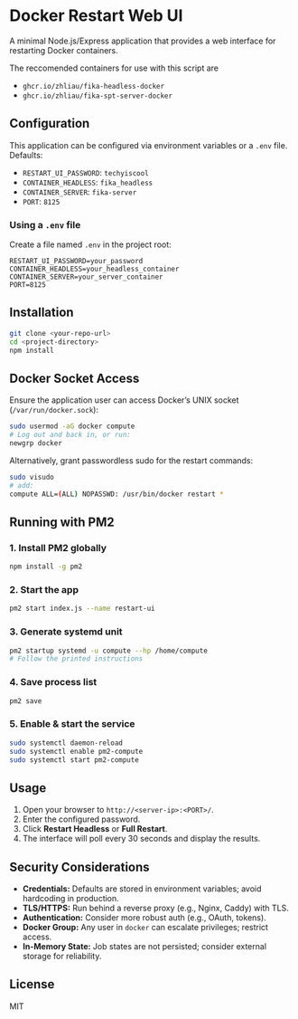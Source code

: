 # Docker Restart Web UI

A minimal Node.js/Express application that provides a web interface for restarting Docker containers.

The reccomended containers for use with this script are
- `ghcr.io/zhliau/fika-headless-docker`
- `ghcr.io/zhliau/fika-spt-server-docker`

## Configuration

This application can be configured via environment variables or a `.env` file. Defaults:

- `RESTART_UI_PASSWORD`: `techyiscool`
- `CONTAINER_HEADLESS`: `fika_headless`
- `CONTAINER_SERVER`: `fika-server`
- `PORT`: `8125`

### Using a `.env` file

Create a file named `.env` in the project root:

```dotenv
RESTART_UI_PASSWORD=your_password
CONTAINER_HEADLESS=your_headless_container
CONTAINER_SERVER=your_server_container
PORT=8125
```

## Installation

```bash
git clone <your-repo-url>
cd <project-directory>
npm install
```

## Docker Socket Access

Ensure the application user can access Docker’s UNIX socket (`/var/run/docker.sock`):

```bash
sudo usermod -aG docker compute
# Log out and back in, or run:
newgrp docker
```

Alternatively, grant passwordless sudo for the restart commands:

```bash
sudo visudo
# add:
compute ALL=(ALL) NOPASSWD: /usr/bin/docker restart *
```

## Running with PM2

### 1. Install PM2 globally

```bash
npm install -g pm2
```

### 2. Start the app

```bash
pm2 start index.js --name restart-ui
```

### 3. Generate systemd unit

```bash
pm2 startup systemd -u compute --hp /home/compute
# Follow the printed instructions
```

### 4. Save process list

```bash
pm2 save
```

### 5. Enable & start the service

```bash
sudo systemctl daemon-reload
sudo systemctl enable pm2-compute
sudo systemctl start pm2-compute
```

## Usage

1. Open your browser to `http://<server-ip>:<PORT>/`.
2. Enter the configured password.
3. Click **Restart Headless** or **Full Restart**.
4. The interface will poll every 30 seconds and display the results.

## Security Considerations

- **Credentials:** Defaults are stored in environment variables; avoid hardcoding in production.
- **TLS/HTTPS:** Run behind a reverse proxy (e.g., Nginx, Caddy) with TLS.
- **Authentication:** Consider more robust auth (e.g., OAuth, tokens).
- **Docker Group:** Any user in `docker` can escalate privileges; restrict access.
- **In-Memory State:** Job states are not persisted; consider external storage for reliability.

## License

MIT
